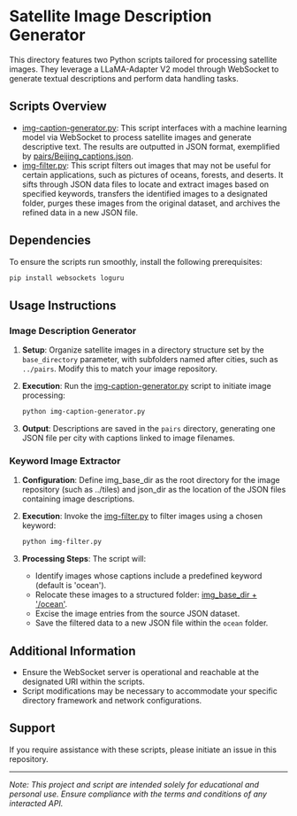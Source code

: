 # Satellite Image Description Generator

This directory features two Python scripts tailored for processing satellite images. They leverage a LLaMA-Adapter V2 model through WebSocket to generate textual descriptions and perform data handling tasks.

## Scripts Overview

- [img-caption-generator.py](img-caption-generator.py): This script interfaces with a machine learning model via WebSocket to process satellite images and generate descriptive text. The results are outputted in JSON format, exemplified by [pairs/Beijing_captions.json](pairs/Beijing_captions.json).
- [img-filter.py](img-filter.py): This script filters out images that may not be useful for certain applications, such as pictures of oceans, forests, and deserts. It sifts through JSON data files to locate and extract images based on specified keywords, transfers the identified images to a designated folder, purges these images from the original dataset, and archives the refined data in a new JSON file.

## Dependencies

To ensure the scripts run smoothly, install the following prerequisites:

```bash
pip install websockets loguru
```

## Usage Instructions

### Image Description Generator

1. **Setup**: Organize satellite images in a directory structure set by the `base_directory` parameter, with subfolders named after cities, such as `../pairs`. Modify this to match your image repository.

2. **Execution**: Run the [img-caption-generator.py](img-caption-generator.py) script to initiate image processing:

    ```bash
    python img-caption-generator.py
    ```

3. **Output**: Descriptions are saved in the `pairs` directory, generating one JSON file per city with captions linked to image filenames.

### Keyword Image Extractor

1. **Configuration**: Define img_base_dir as the root directory for the image repository (such as ../tiles) and json_dir as the location of the JSON files containing image descriptions.


2. **Execution**: Invoke the [img-filter.py](img-filter.py) to filter images using a chosen keyword:

    ```bash
    python img-filter.py
    ```

3. **Processing Steps**: The script will:
    - Identify images whose captions include a predefined keyword (default is 'ocean').
    - Relocate these images to a structured folder: [img_base_dir + '/ocean'](pairs/ocean).
    - Excise the image entries from the source JSON dataset.
    - Save the filtered data to a new JSON file within the `ocean` folder.

## Additional Information

- Ensure the WebSocket server is operational and reachable at the designated URI within the scripts.
- Script modifications may be necessary to accommodate your specific directory framework and network configurations.

## Support

If you require assistance with these scripts, please initiate an issue in this repository.

---
*Note: This project and script are intended solely for educational and personal use. Ensure compliance with the terms and conditions of any interacted API.*